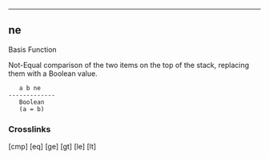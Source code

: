 ------------------------------------------------------------------------

## ne

Basis Function

Not-Equal comparison of the two items on the top of the
stack, replacing them with a Boolean value.

       a b ne
    -------------
       Boolean
       (a = b)

### Crosslinks

[cmp]
[eq]
[ge]
[gt]
[le]
[lt]
